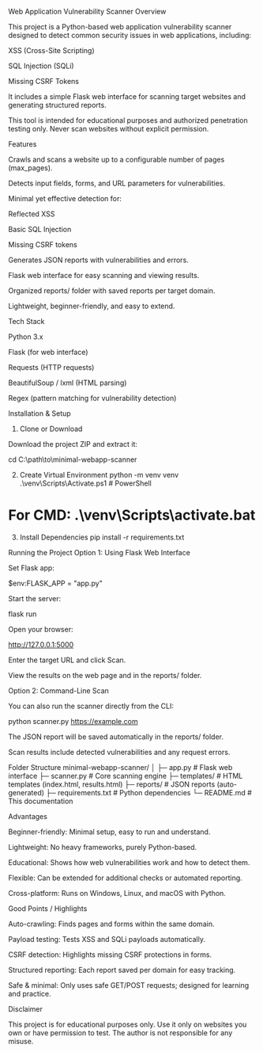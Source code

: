 Web Application Vulnerability Scanner
Overview

This project is a Python-based web application vulnerability scanner designed to detect common security issues in web applications, including:

XSS (Cross-Site Scripting)

SQL Injection (SQLi)

Missing CSRF Tokens

It includes a simple Flask web interface for scanning target websites and generating structured reports.

This tool is intended for educational purposes and authorized penetration testing only. Never scan websites without explicit permission.

Features

Crawls and scans a website up to a configurable number of pages (max_pages).

Detects input fields, forms, and URL parameters for vulnerabilities.

Minimal yet effective detection for:

Reflected XSS

Basic SQL Injection

Missing CSRF tokens

Generates JSON reports with vulnerabilities and errors.

Flask web interface for easy scanning and viewing results.

Organized reports/ folder with saved reports per target domain.

Lightweight, beginner-friendly, and easy to extend.

Tech Stack

Python 3.x

Flask (for web interface)

Requests (HTTP requests)

BeautifulSoup / lxml (HTML parsing)

Regex (pattern matching for vulnerability detection)

Installation & Setup

1. Clone or Download

Download the project ZIP and extract it:

cd C:\path\to\minimal-webapp-scanner

2. Create Virtual Environment
   python -m venv venv
   .\venv\Scripts\Activate.ps1 # PowerShell

# For CMD: .\venv\Scripts\activate.bat

3. Install Dependencies
   pip install -r requirements.txt

Running the Project
Option 1: Using Flask Web Interface

Set Flask app:

$env:FLASK_APP = "app.py"

Start the server:

flask run

Open your browser:

http://127.0.0.1:5000

Enter the target URL and click Scan.

View the results on the web page and in the reports/ folder.

Option 2: Command-Line Scan

You can also run the scanner directly from the CLI:

python scanner.py https://example.com

The JSON report will be saved automatically in the reports/ folder.

Scan results include detected vulnerabilities and any request errors.

Folder Structure
minimal-webapp-scanner/
│
├─ app.py # Flask web interface
├─ scanner.py # Core scanning engine
├─ templates/ # HTML templates (index.html, results.html)
├─ reports/ # JSON reports (auto-generated)
├─ requirements.txt # Python dependencies
└─ README.md # This documentation

Advantages

Beginner-friendly: Minimal setup, easy to run and understand.

Lightweight: No heavy frameworks, purely Python-based.

Educational: Shows how web vulnerabilities work and how to detect them.

Flexible: Can be extended for additional checks or automated reporting.

Cross-platform: Runs on Windows, Linux, and macOS with Python.

Good Points / Highlights

Auto-crawling: Finds pages and forms within the same domain.

Payload testing: Tests XSS and SQLi payloads automatically.

CSRF detection: Highlights missing CSRF protections in forms.

Structured reporting: Each report saved per domain for easy tracking.

Safe & minimal: Only uses safe GET/POST requests; designed for learning and practice.

Disclaimer

This project is for educational purposes only. Use it only on websites you own or have permission to test. The author is not responsible for any misuse.
